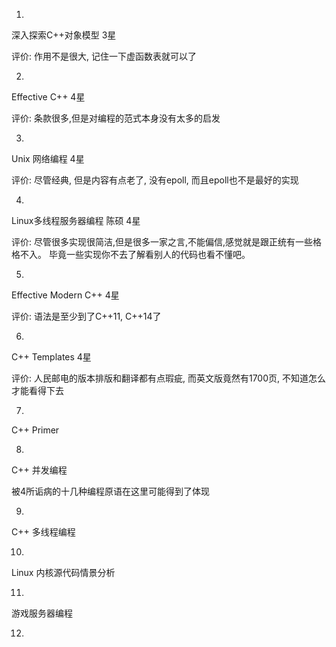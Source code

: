 1.

深入探索C++对象模型  3星

评价: 作用不是很大, 记住一下虚函数表就可以了

2.

Effective C++  4星

评价: 条款很多,但是对编程的范式本身没有太多的启发

3.
Unix 网络编程  4星

评价: 尽管经典, 但是内容有点老了, 没有epoll, 而且epoll也不是最好的实现

4.
Linux多线程服务器编程 陈硕  4星  

评价: 尽管很多实现很简洁,但是很多一家之言,不能偏信,感觉就是跟正统有一些格格不入。
毕竟一些实现你不去了解看别人的代码也看不懂吧。


5.
Effective Modern C++ 4星

评价: 语法是至少到了C++11, C++14了

6.
C++ Templates  4星

评价: 人民邮电的版本排版和翻译都有点瑕疵, 而英文版竟然有1700页, 不知道怎么才能看得下去

7.
C++ Primer 

8.
C++ 并发编程

被4所诟病的十几种编程原语在这里可能得到了体现


9.
C++ 多线程编程

10.
Linux 内核源代码情景分析

11.
游戏服务器编程

12.
